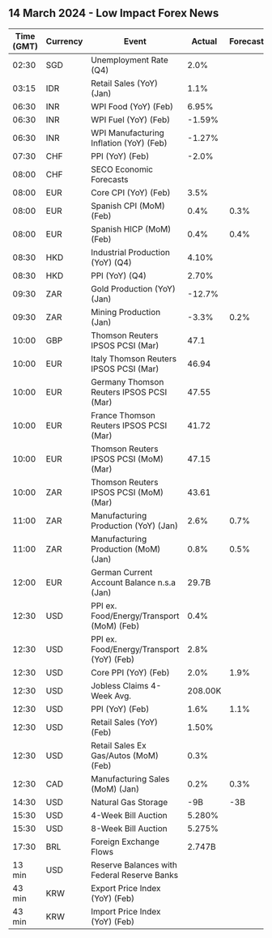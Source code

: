 ## 14 March 2024 - Low Impact Forex News

| Time (GMT) | Currency | Event | Actual | Forecast | Previous |
|------|----------|-------|--------|----------|----------|
| 02:30 | SGD | Unemployment Rate (Q4) | 2.0% |  | 2.0% |
| 03:15 | IDR | Retail Sales (YoY) (Jan) | 1.1% |  | 0.2% |
| 06:30 | INR | WPI Food (YoY) (Feb) | 6.95% |  | 6.85% |
| 06:30 | INR | WPI Fuel (YoY) (Feb) | -1.59% |  | -0.51% |
| 06:30 | INR | WPI Manufacturing Inflation (YoY) (Feb) | -1.27% |  | -1.13% |
| 07:30 | CHF | PPI (YoY) (Feb) | -2.0% |  | -2.3% |
| 08:00 | CHF | SECO Economic Forecasts |  |  |  |
| 08:00 | EUR | Core CPI (YoY) (Feb) | 3.5% |  | 3.6% |
| 08:00 | EUR | Spanish CPI (MoM) (Feb) | 0.4% | 0.3% | 0.1% |
| 08:00 | EUR | Spanish HICP (MoM) (Feb) | 0.4% | 0.4% | -0.2% |
| 08:30 | HKD | Industrial Production (YoY) (Q4) | 4.10% |  | 4.30% |
| 08:30 | HKD | PPI (YoY) (Q4) | 2.70% |  | 3.00% |
| 09:30 | ZAR | Gold Production (YoY) (Jan) | -12.7% |  | -3.6% |
| 09:30 | ZAR | Mining Production (Jan) | -3.3% | 0.2% | 0.2% |
| 10:00 | GBP | Thomson Reuters IPSOS PCSI (Mar) | 47.1 |  | 51.5 |
| 10:00 | EUR | Italy Thomson Reuters IPSOS PCSI (Mar) | 46.94 |  | 44.33 |
| 10:00 | EUR | Germany Thomson Reuters IPSOS PCSI (Mar) | 47.55 |  | 46.86 |
| 10:00 | EUR | France Thomson Reuters IPSOS PCSI (Mar) | 41.72 |  | 43.57 |
| 10:00 | EUR | Thomson Reuters IPSOS PCSI (MoM) (Mar) | 47.15 |  | 44.15 |
| 10:00 | ZAR | Thomson Reuters IPSOS PCSI (MoM) (Mar) | 43.61 |  | 45.92 |
| 11:00 | ZAR | Manufacturing Production (YoY) (Jan) | 2.6% | 0.7% | 1.3% |
| 11:00 | ZAR | Manufacturing Production (MoM) (Jan) | 0.8% | 0.5% | -1.3% |
| 12:00 | EUR | German Current Account Balance n.s.a (Jan) | 29.7B |  | 31.6B |
| 12:30 | USD | PPI ex. Food/Energy/Transport (MoM) (Feb) | 0.4% |  | 0.6% |
| 12:30 | USD | PPI ex. Food/Energy/Transport (YoY) (Feb) | 2.8% |  | 2.7% |
| 12:30 | USD | Core PPI (YoY) (Feb) | 2.0% | 1.9% | 2.0% |
| 12:30 | USD | Jobless Claims 4-Week Avg. | 208.00K |  | 208.50K |
| 12:30 | USD | PPI (YoY) (Feb) | 1.6% | 1.1% | 1.0% |
| 12:30 | USD | Retail Sales (YoY) (Feb) | 1.50% |  | 0.04% |
| 12:30 | USD | Retail Sales Ex Gas/Autos (MoM) (Feb) | 0.3% |  | -0.8% |
| 12:30 | CAD | Manufacturing Sales (MoM) (Jan) | 0.2% | 0.3% | -1.1% |
| 14:30 | USD | Natural Gas Storage | -9B | -3B | -40B |
| 15:30 | USD | 4-Week Bill Auction | 5.280% |  | 5.280% |
| 15:30 | USD | 8-Week Bill Auction | 5.275% |  | 5.280% |
| 17:30 | BRL | Foreign Exchange Flows | 2.747B |  | -0.514B |
| 13 min | USD | Reserve Balances with Federal Reserve Banks |  |  | 3.621T |
| 43 min | KRW | Export Price Index (YoY) (Feb) |  |  | 3.7% |
| 43 min | KRW | Import Price Index (YoY) (Feb) |  |  | 0.2% |
